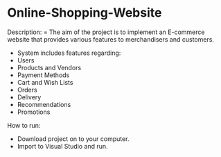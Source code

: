 # Online-Shopping-Website

Description:
= The aim of the project is to implement an E-commerce website that provides various features to merchandisers and customers.
- System includes features regarding:
- Users
- Products and Vendors
- Payment Methods
- Cart and Wish Lists
- Orders
- Delivery
- Recommendations
- Promotions

How to run:
- Download project on to your computer.
- Import to Visual Studio and run.
